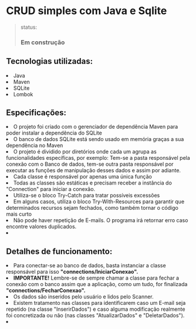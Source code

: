 <h1>CRUD simples com Java e Sqlite</h1>

> status: <h3>Em construção</h3>

<h2>Tecnologias utilizadas: </h2>
<li>Java</li>
<li>Maven</li>
<li>SQLite</li>
<li>Lombok</li>

<h2>Especificações:</h2>
<li>O projeto foi criado com o gerenciador de dependência Maven para poder instalar a dependência do SQLite</li>
<li>O banco de dados SQLite está sendo usado em memória graças a sua dependência no Maven</li>
<li>O projeto é dividido por diretórios onde cada um agrupa as funcionalidades específicas, por exemplo: Tem-se a pasta responsável pela conexão com o Banco de dados, tem-se outra pasta responsável por executar as funções de manipulação desses dados e assim por adiante.</li>
<li>Cada classe é responsável por apenas uma única função</li>
<li>Todas as classes são estáticas e precisam receber a instância do "Connection" para iniciar a conexão.</li>
<li>Utiliza-se o bloco Try-Catch para tratar possíveis excessões</li>
<li>Em alguns casos, utiliza o bloco Try-With-Resources para garantir que determinados recursos sejam fechados, como também tornar o código mais curto</li>
<li>Não pode haver repetição de E-mails. O programa irá retornar erro caso encontre valores duplicados.</li>
<li></li>

<h2>Detalhes de funcionamento:</h2>
<li>Para conectar-se ao banco de dados, basta instanciar a classe responsável para isso <strong>"connections/IniciarConexao".</strong></li>
<li><strong>IMPORTANTE!</strong> Lembre-se de sempre chamar a classe para fechar a conexão com o banco assim que a aplicação, como um tudo, for finalizada <strong>"connections/FecharConexao".</strong></li>
<li>Os dados são inseridos pelo usuário e lidos pelo Scanner.</li>
<li>Existem tratamento nas classes para identificarem caso um E-mail seja repetido (na classe "InserirDados") e caso alguma modificação realmente foi concretizada ou não (nas classes "AtualizarDados" e "DeletarDados").</li>
<li> </li>